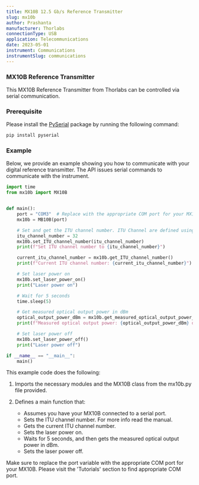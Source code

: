 ```yaml
---
title: MX10B 12.5 Gb/s Reference Transmitter
slug: mx10b
author: Prashanta
manufacturer: Thorlabs
connectionType: USB
application: Telecommunications
date: 2023-05-01
instrument: Communications
instrumentSlug: communications
---
```



### **MX10B Reference Transmitter**
This MX10B Reference Transmitter from Thorlabs can be controlled via serial communication.

### **Prerequisite**
Please install the [PySerial](https://pyserial.readthedocs.io/en/latest/pyserial.html) package by running the following command:

```python
pip install pyserial
```

### **Example**
Below, we provide an example showing you how to communicate with your digital reference transmitter. The API issues serial commands to communicate with the instrument.

```python
import time
from mx10b import MX10B


def main():
    port = "COM3"  # Replace with the appropriate COM port for your MX10B
    mx10b = MB10B(port)

    # Set and get the ITU channel number. ITU Channel are defined using a 50 MHz grid.
    itu_channel_number = 32
    mx10b.set_ITU_channel_number(itu_channel_number)
    print(f"Set ITU channel number to {itu_channel_number}")

    current_itu_channel_number = mx10b.get_ITU_channel_number()
    print(f"Current ITU channel number: {current_itu_channel_number}")

    # Set laser power on
    mx10b.set_laser_power_on()
    print("Laser power on")

    # Wait for 5 seconds
    time.sleep(5)

    # Get measured optical output power in dBm
    optical_output_power_dBm = mx10b.get_measured_optical_output_power_dBm()
    print(f"Measured optical output power: {optical_output_power_dBm} dBm")

    # Set laser power off
    mx10b.set_laser_power_off()
    print("Laser power off")

if __name__ == "__main__":
    main()
```

This example code does the following:

1. Imports the necessary modules and the MX10B class from the mx10b.py file provided.

2. Defines a main function that:

    - Assumes you have your MX10B connected to a serial port.
    - Sets the ITU channel number. For more info read the manual.
    - Gets the current ITU channel number.
    - Sets the laser power on.
    - Waits for 5 seconds, and then gets the measured optical output power in dBm.
    - Sets the laser power off.

Make sure to replace the port variable with the appropriate COM port for your MX10B. Please visit the 'Tutorials' section to find appropriate COM port.

<!-- ### Finding the COM port

1. Press `Win + X` or right-click the Start button in the lower-left corner of your screen to open the power user menu.

2. Select `Device Manager` from the menu to open the Device Manager window.

3. In the Device Manager window, look for a category called `Ports (COM & LPT)`. If you don't see it, make sure your MX10B device is properly connected to your computer.

4. Click the arrow next to `Ports (COM & LPT)` to expand the list of available ports.

5. Find your MX10B device in the list. It may be listed as a `USB Serial Device`, a `Prolific USB-to-Serial Comm Port`, or something similar depending on the specific device and driver.

6. The COM port number will be displayed in parentheses next to the device name, e.g., `USB Serial Device (COM3)`.

7. Note the COM port number and use it in your code to communicate with the MX10B device. -->



